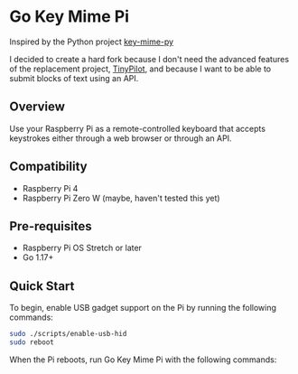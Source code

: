 # Go Key Mime Pi

Inspired by the Python project [key-mime-py](https://github.com/mtlynch/key-mime-pi)

I decided to create a hard fork because I don't need the advanced features of the replacement project, [TinyPilot](https://github.com/mtlynch/tinypilot), and because I want to be able to submit blocks of text using an API.

## Overview

Use your Raspberry Pi as a remote-controlled keyboard that accepts keystrokes either through a web browser or through an API.

## Compatibility

* Raspberry Pi 4
* Raspberry Pi Zero W (maybe, haven't tested this yet)

## Pre-requisites

* Raspberry Pi OS Stretch or later
* Go 1.17+

## Quick Start

To begin, enable USB gadget support on the Pi by running the following commands:

```bash
sudo ./scripts/enable-usb-hid
sudo reboot
```

When the Pi reboots, run Go Key Mime Pi with the following commands:
